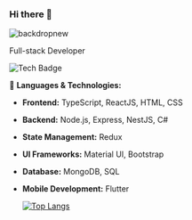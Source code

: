 ### Hi there 👋

![backdropnew](https://github.com/Skipper-kenya/Skipper-kenya/assets/108946752/56da7633-1210-4424-9fc1-6c0174602031)

Full-stack Developer

![Tech Badge](https://img.shields.io/badge/Tech-Stack-green)

🔭 **Languages & Technologies:**

- **Frontend:** TypeScript, ReactJS, HTML, CSS
- **Backend:** Node.js, Express, NestJS, C#
- **State Management:** Redux                               
- **UI Frameworks:** Material UI, Bootstrap
- **Database:** MongoDB, SQL
- **Mobile Development:** Flutter
  
  [![Top Langs](https://github-readme-stats.vercel.app/api/top-langs/?username=Skipper-kenya&layout=compact)](https://github.com/Skipper-kenya/github-readme-stats)


